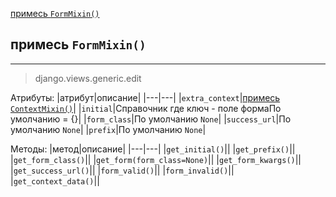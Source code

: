 [примесь `FormMixin()`](#примесь%20`FormMixin()`)

## примесь `FormMixin()`
---
>django.views.generic.edit

Атрибуты:
|атрибут|описание|
|---|---|
|`extra_context`|[примесь `ContextMixin()`](классы-представления-описание/base.md#примесь%20`ContextMixin()`)|
|`initial`|Справочник где ключ - поле формаПо умолчанию = {}|
|`form_class`|По умолчанию `None`|
|`success_url`|По умолчанию `None`|
|`prefix`|По умолчанию `None`|

Методы:
|метод|описание|
|---|---|
|`get_initial()`||
|`get_prefix()`||
|`get_form_class()`||
|`get_form(form_class=None)`||
|`get_form_kwargs()`||
|`get_success_url()`||
|`form_valid()`||
|`form_invalid()`||
|`get_context_data()`||

